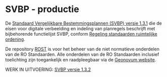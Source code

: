# SVBP - productie


De [Standaard Vergelijkbare Bestemmingsplannen (SVBP) versie 1.3.1](https://ro-standaarden.geonovum.nl/2012/SVBP/1.3/SVBP2012-v1.3.1.pdf) die de eisen voor digitale verbeelding en indeling van planregels beschrijft met bijbehorende functielijst SVBP, conform <a href='http://wetten.overheid.nl/BWBR0031829' target='_blank'>Regeling standaarden ruimtelijke ordening</a>.

De repository [ROST]( https://github.com/Geonovum/ROST) is voor het beheer van de niet normatieve onderdelen van de RO Standaarden. Alle onderdelen van de RO Standaarden inclusief toelichting zijn toegankelijk en raadpleegbaar via de [Geonovum website](https://www.geonovum.nl/geo-standaarden/ro-standaarden-ruimtelijke-ordening#ROStandaarden). 

WERK IN UITVOERING: 
[SVBP versie 1.3.2](https://geonovum.github.io/svbp/)
